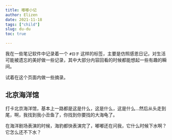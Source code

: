 ```yaml
---
title: 嘟嘟小记
author: Elizen
date: 2021-11-18
tags: ["child"]
slug: du-du
toc: true

---
```


我在一些笔记软件中记录着一个 `#日子` 这样的标签，主要是仿照感恩日记，对生活可能被遗忘的美好做一些记录，其中大部分内容回看的时候都能想起一些有趣的瞬间。

试着在这个页面内做一些摘录。

## 北京海洋馆

打卡北京海洋馆，基本上一路都是这是什么，这是什么，这是什么...然后从头走到尾，啊，我找到我小丑鱼了，你找到你要找的大海龟了。

在海洋剧场表演的时候，海豹都快表演完了，嘟嘟还在问我，它什么时候下水啊？它怎么还不下水？
